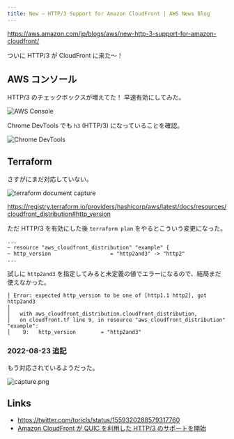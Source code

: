 ```yaml
---
title: New – HTTP/3 Support for Amazon CloudFront | AWS News Blog
---
```


https://aws.amazon.com/jp/blogs/aws/new-http-3-support-for-amazon-cloudfront/

ついに HTTP/3 が CloudFront に来た〜！

## AWS コンソール

HTTP/3 のチェックボックスが増えてた！
早速有効にしてみた。

![AWS Console](https://mryhryki.com/file/Ulkhvd4GzJWD-Ag9Nx4hj2GM3gTUCKAmMzadcR64BXUKUe5c.png)

Chrome DevTools でも `h3` (HTTP/3) になっていることを確認。

![Chrome DevTools](https://mryhryki.com/file/Ulkcg5GX8fcllpyRfrLQOczcjyMx2xsm7NcAfZV1AduB6c04.png)

## Terraform

さすがにまだ対応していない。

![terraform document capture](https://mryhryki.com/file/UlkicuRYIWvvCLGn6-_jegUlY-mSQIfoNYX7weJxhpUDdjQc.png)

https://registry.terraform.io/providers/hashicorp/aws/latest/docs/resources/cloudfront_distribution#http_version

ただ HTTP/3 を有効にした後 `terraform plan` をやるとこういう変更になった。

```text
...
~ resource "aws_cloudfront_distribution" "example" {
~ http_version                   = "http2and3" -> "http2"
...
```

試しに `http2and3` を指定してみると未定義の値でエラーになるので、結局まだ使えなかった。

```text
│ Error: expected http_version to be one of [http1.1 http2], got http2and3
│ 
│   with aws_cloudfront_distribution.cloudfront_distribution,
│   on cloudfront.tf line 9, in resource "aws_cloudfront_distribution" "example":
│    9:   http_version        = "http2and3"
```

### 2022-08-23 追記

もう対応されているようだった。

![capture.png](https://mryhryki.com/file/Uj5wPQgis80nsel7eLzwoiTgc1ju9ly1SJR260P-sHIbZg88.png)

## Links

- https://twitter.com/toricls/status/1559320288579317760
- [Amazon CloudFront が QUIC を利用した HTTP/3 のサポートを開始](https://aws.amazon.com/jp/about-aws/whats-new/2022/08/amazon-cloudfront-supports-http-3-quic/)
